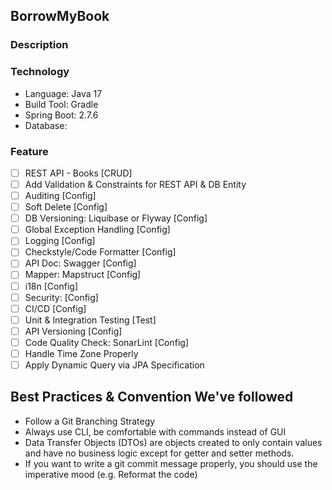 ## BorrowMyBook
### Description

### Technology
* Language: Java 17
* Build Tool: Gradle
* Spring Boot: 2.7.6
* Database: 

### Feature
- [ ] REST API - Books [CRUD]
- [ ] Add Validation & Constraints for REST API & DB Entity
- [ ] Auditing [Config]
- [ ] Soft Delete [Config]
- [ ] DB Versioning: Liquibase or Flyway [Config]
- [ ] Global Exception Handling [Config]
- [ ] Logging [Config]
- [ ] Checkstyle/Code Formatter [Config]
- [ ] API Doc: Swagger [Config]
- [ ] Mapper: Mapstruct [Config]
- [ ] i18n [Config]
- [ ] Security: [Config]
- [ ] CI/CD [Config]
- [ ] Unit & Integration Testing [Test]
- [ ] API Versioning [Config]
- [ ] Code Quality Check: SonarLint [Config]
- [ ] Handle Time Zone Properly
- [ ] Apply Dynamic Query via JPA Specification

## Best Practices & Convention We've followed
- Follow a Git Branching Strategy
- Always use CLI, be comfortable with commands instead of GUI
- Data Transfer Objects (DTOs) are objects created to only contain values and have no business logic except for getter and setter methods.
- If you want to write a git commit message properly, you should use the imperative mood (e.g. Reformat the code)